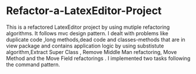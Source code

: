 # Refactor-a-LatexEditor-Project
This is a refactored LatexEditor project by using mutiple refactoring algorithms.
It follows mvc design pattern.
I dealt with problems like duplicate code ,long methods,dead code and classes-methods that are in view package and contains application logic by using substistute algorithm,Extract Super Class , Remove Middle Man refactoring, Move Method and the Move Field refactorings  .
I implemented two tasks following the command pattern.
